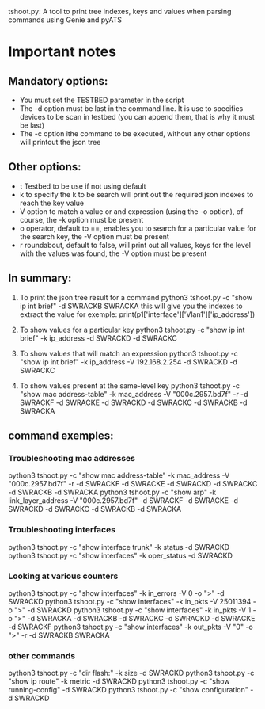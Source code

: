 tshoot.py: A tool to print tree indexes, keys and values when parsing commands using Genie and pyATS 

# Important notes
## Mandatory options:
- You must set the TESTBED parameter in the script
- The -d option must be last in the command line.  It is use to specifies devices to be scan in testbed (you can append them, that is why it must be last)
- The -c option ithe command to be executed, without any other options will printout the json tree

## Other options:
- t Testbed to be use if not using default
- k to specify the k to be search will print out the required json indexes to reach the key value
- V option to match a value or and expression (using the -o option), of course, the -k option must be present
- o operator, default to ==, enables you to search for a particular value for the search key, the -V option must be present
- r  roundabout, default to false, will print out all values, keys for the level with the values was found, the -V option must be present

## In summary:
1. To print the json tree result for a command
python3 tshoot.py -c "show ip int brief" -d SWRACKB SWRACKA
this will give you the indexes to extract the value for exemple: print(p1['interface']['Vlan1']['ip_address'])

2. To show values for a particular key
python3 tshoot.py  -c "show ip int brief" -k ip_address -d SWRACKD -d SWRACKC

3. To show values that will match an expression
python3 tshoot.py  -c "show ip int brief" -k ip_address -V 192.168.2.254 -d SWRACKD -d SWRACKC

4. To show values present at the same-level key
python3 tshoot.py  -c "show mac address-table" -k mac_address -V "000c.2957.bd7f" -r -d SWRACKF -d SWRACKE -d SWRACKD -d SWRACKC -d SWRACKB -d SWRACKA

## command exemples:
### Troubleshooting mac addresses
python3 tshoot.py  -c "show mac address-table" -k mac_address -V "000c.2957.bd7f" -r -d SWRACKF -d SWRACKE -d SWRACKD -d SWRACKC -d SWRACKB -d SWRACKA
python3 tshoot.py  -c "show arp" -k link_layer_address -V "000c.2957.bd7f" -d SWRACKF -d SWRACKE -d SWRACKD -d SWRACKC -d SWRACKB -d SWRACKA

### Troubleshooting interfaces
python3 tshoot.py  -c "show interface trunk" -k status -d SWRACKD
python3 tshoot.py  -c "show interfaces" -k oper_status -d SWRACKD

### Looking at various counters
python3 tshoot.py   -c "show interfaces"  -k in_errors -V 0 -o ">" -d SWRACKD
python3 tshoot.py -c "show interfaces" -k in_pkts -V 25011394 -o ">" -d SWRACKD
python3 tshoot.py -c "show interfaces" -k in_pkts -V 1 -o ">" -d SWRACKA -d SWRACKB -d SWRACKC -d SWRACKD -d SWRACKE -d SWRACKF
python3 tshoot.py -c "show interfaces" -k out_pkts -V "0" -o ">" -r  -d SWRACKB SWRACKA

### other commands
python3 tshoot.py  -c "dir flash:" -k size -d SWRACKD
python3 tshoot.py  -c "show ip route" -k metric -d SWRACKD
python3 tshoot.py  -c "show running-config" -d SWRACKD
python3 tshoot.py  -c "show configuration" -d SWRACKD

